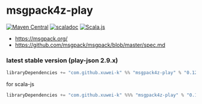 # msgpack4z-play

[![Maven Central](https://maven-badges.herokuapp.com/maven-central/com.github.xuwei-k/msgpack4z-play_2.12/badge.svg)](https://maven-badges.herokuapp.com/maven-central/com.github.xuwei-k/msgpack4z-play_2.12)
[![scaladoc](https://javadoc.io/badge2/com.github.xuwei-k/msgpack4z-play_2.13/javadoc.svg)](https://javadoc.io/doc/com.github.xuwei-k/msgpack4z-play_2.13/latest/msgpack4z/index.html)
[![Scala.js](https://www.scala-js.org/assets/badges/scalajs-1.5.0.svg)](https://www.scala-js.org)

- <https://msgpack.org/>
- <https://github.com/msgpack/msgpack/blob/master/spec.md>


### latest stable version (play-json 2.9.x)

```scala
libraryDependencies += "com.github.xuwei-k" %% "msgpack4z-play" % "0.12.0"
```

for scala-js

```scala
libraryDependencies += "com.github.xuwei-k" %%% "msgpack4z-play" % "0.12.0"
```
